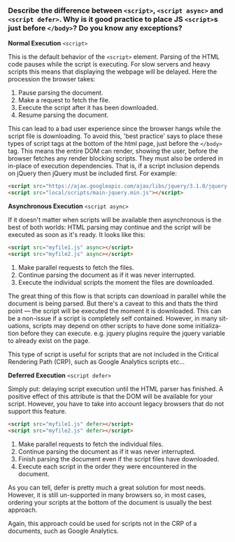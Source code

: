 
### Describe the difference between `<script>`, `<script async>` and `<script defer>`. Why is it good practice to place JS `<script>`s just before `</body>`? Do you know any exceptions?

**Normal Execution** `<script>`

This is the default behavior of the `<script>` element. Parsing of the HTML code pauses while the script is executing. For slow servers and heavy scripts this means that displaying the webpage will be delayed. Here the procession the browser takes:

1. Pause pars­ing the document.
2. Make a request to fetch the file.
3. Exe­cute the script after it has been downloaded.
4. Resume pars­ing the document.

This can lead to a bad user expe­ri­ence since the browser hangs while the script file is down­load­ing. To avoid this, 'best practice' says to place these types of script tags at the bot­tom of the html page, just before the `</body>` tag. This means the entire DOM can render, showing the user, before the browser fetches any render blocking scripts. They must also be ordered in in-place of execution dependencies. That is, if a script inclusion depends on jQuery then jQuery must be included first. For example:

```html
<script src="https://ajax.googleapis.com/ajax/libs/jquery/3.1.0/jquery.min.js"></script>
<script src="local/scripts/main-jquery.min.js"></script>
```

**Asynchronous Execution** `<script async>`

If it doesn't matter when scripts will be available then asynchronous is the best of both worlds: HTML parsing may continue and the script will be executed as soon as it's ready. It looks like this:

```html
<script src="myfile1.js" async></script>
<script src="myfile2.js" async></script>
```

1. Make par­al­lel requests to fetch the files.
2. Con­tinue pars­ing the doc­u­ment as if it was never interrupted.
3. Exe­cute the indi­vid­ual scripts the moment the files are downloaded.

The great thing of this flow is that scripts can down­load in par­al­lel while the doc­u­ment is being parsed. But there's a caveat to this and thats the third point — the script will be exe­cuted the moment it is down­loaded. This can be a non-issue if a script is com­pletely self con­tained. How­ever, in many sit­u­a­tions, scripts may depend on other scripts to have done some ini­tial­iza­tion before they can exe­cute. e.g. jquery plu­g­ins require the jquery vari­able to already exist on the page.

This type of script is useful for scripts that are not included in the Critical Rendering Path (CRP), such as Google Analytics scripts etc...

**Deferred Execution** `<script defer>`

Simply put: delaying script execution until the HTML parser has finished. A positive effect of this attribute is that the DOM will be available for your script. However, you have to take into account legacy browsers that do not support this feature.

```html
<script src="myfile1.js" defer></script>
<script src="myfile2.js" defer></script>
```

1. Make par­al­lel requests to fetch the indi­vid­ual files.
2. Con­tinue pars­ing the doc­u­ment as if it was never interrupted.
3. Fin­ish pars­ing the doc­u­ment even if the script files have downloaded.
4. Exe­cute each script in the order they were encoun­tered in the document.

As you can tell, defer is pretty much a great solution for most needs. However, it is still un-supported in many browsers so, in most cases, ordering your scripts at the bottom of the document is usually the best approach.

Again, this approach could be used for scripts not in the CRP of a documents, such as Google Analytics.
